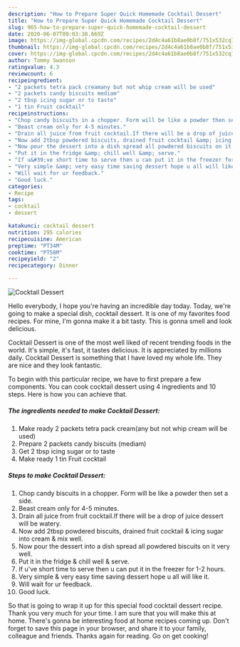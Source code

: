 ```yaml
---
description: "How to Prepare Super Quick Homemade Cocktail Dessert"
title: "How to Prepare Super Quick Homemade Cocktail Dessert"
slug: 965-how-to-prepare-super-quick-homemade-cocktail-dessert
date: 2020-06-07T09:03:38.669Z
image: https://img-global.cpcdn.com/recipes/2d4c4a61b8ae0b8f/751x532cq70/cocktail-dessert-recipe-main-photo.jpg
thumbnail: https://img-global.cpcdn.com/recipes/2d4c4a61b8ae0b8f/751x532cq70/cocktail-dessert-recipe-main-photo.jpg
cover: https://img-global.cpcdn.com/recipes/2d4c4a61b8ae0b8f/751x532cq70/cocktail-dessert-recipe-main-photo.jpg
author: Tommy Swanson
ratingvalue: 4.3
reviewcount: 6
recipeingredient:
- "2 packets tetra pack creamany but not whip cream will be used"
- "2 packets candy biscuits mediam"
- "2 tbsp icing sugar or to taste"
- "1 tin Fruit cocktail"
recipeinstructions:
- "Chop candy biscuits in a chopper. Form will be like a powder then set a side."
- "Beast cream only for 4-5 minutes."
- "Drain all juice from fruit cocktail.If there will be a drop of juice dessert will be watery."
- "Now add 2tbsp powdered biscuits, drained fruit cocktail &amp; icing sugar into cream &amp; mix well."
- "Now pour the dessert into a dish spread all powdered biscuits on it very well."
- "Put it in the fridge &amp; chill well &amp; serve."
- "If u&#39;ve short time to serve then u can put it in the freezer for 1-2 hours."
- "Very simple &amp; very easy time saving dessert hope u all will like it."
- "Will wait for ur feedback."
- "Good luck."
categories:
- Recipe
tags:
- cocktail
- dessert

katakunci: cocktail dessert 
nutrition: 295 calories
recipecuisine: American
preptime: "PT34M"
cooktime: "PT58M"
recipeyield: "2"
recipecategory: Dinner

---
```



![Cocktail Dessert](https://img-global.cpcdn.com/recipes/2d4c4a61b8ae0b8f/751x532cq70/cocktail-dessert-recipe-main-photo.jpg)

Hello everybody, I hope you're having an incredible day today. Today, we're going to make a special dish, cocktail dessert. It is one of my favorites food recipes. For mine, I'm gonna make it a bit tasty. This is gonna smell and look delicious.

Cocktail Dessert is one of the most well liked of recent trending foods in the world. It's simple, it's fast, it tastes delicious. It is appreciated by millions daily. Cocktail Dessert is something that I have loved my whole life. They are nice and they look fantastic.




To begin with this particular recipe, we have to first prepare a few components. You can cook cocktail dessert using 4 ingredients and 10 steps. Here is how you can achieve that.

<!--inarticleads1-->

##### The ingredients needed to make Cocktail Dessert:

1. Make ready 2 packets tetra pack cream(any but not whip cream will be used)
1. Prepare 2 packets candy biscuits (mediam)
1. Get 2 tbsp icing sugar or to taste
1. Make ready 1 tin Fruit cocktail




<!--inarticleads2-->

##### Steps to make Cocktail Dessert:

1. Chop candy biscuits in a chopper. Form will be like a powder then set a side.
1. Beast cream only for 4-5 minutes.
1. Drain all juice from fruit cocktail.If there will be a drop of juice dessert will be watery.
1. Now add 2tbsp powdered biscuits, drained fruit cocktail &amp; icing sugar into cream &amp; mix well.
1. Now pour the dessert into a dish spread all powdered biscuits on it very well.
1. Put it in the fridge &amp; chill well &amp; serve.
1. If u&#39;ve short time to serve then u can put it in the freezer for 1-2 hours.
1. Very simple &amp; very easy time saving dessert hope u all will like it.
1. Will wait for ur feedback.
1. Good luck.




So that is going to wrap it up for this special food cocktail dessert recipe. Thank you very much for your time. I am sure that you will make this at home. There's gonna be interesting food at home recipes coming up. Don't forget to save this page in your browser, and share it to your family, colleague and friends. Thanks again for reading. Go on get cooking!
